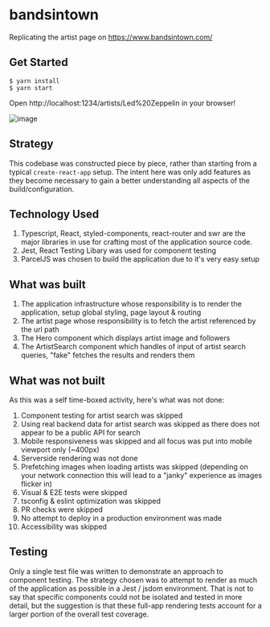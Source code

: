 # bandsintown

Replicating the artist page on https://www.bandsintown.com/

## Get Started

```
$ yarn install
$ yarn start
```

Open http://localhost:1234/artists/Led%20Zeppelin in your browser!

![image](https://user-images.githubusercontent.com/22937311/183304062-073b7667-e8fd-452e-ba62-e4284f2aadb4.png)

## Strategy

This codebase was constructed piece by piece, rather than starting from a typical `create-react-app` setup. The intent here was only add features as they become necessary to gain a better understanding all aspects of the build/configuration.

## Technology Used

1. Typescript, React, styled-components, react-router and swr are the major libraries in use for crafting most of the application source code.
2. Jest, React Testing Libary was used for component testing
3. ParcelJS was chosen to build the application due to it's very easy setup

## What was built

1. The application infrastructure whose responsibility is to render the application, setup global styling, page layout & routing
2. The artist page whose responsibility is to fetch the artist referenced by the url path
3. The Hero component which displays artist image and followers
4. The ArtistSearch component which handles of input of artist search queries, "fake" fetches the results and renders them

## What was not built

As this was a self time-boxed activity, here's what was not done:

1. Component testing for artist search was skipped
2. Using real backend data for artist search was skipped as there does not appear to be a public API for search
3. Mobile responsiveness was skipped and all focus was put into mobile viewport only (~400px)
4. Serverside rendering was not done
5. Prefetching images when loading artists was skipped (depending on your network connection this will lead to a "janky" experience as images flicker in)
6. Visual & E2E tests were skipped
7. tsconfig & eslint optimization was skipped
8. PR checks were skipped
9. No attempt to deploy in a production environment was made
10. Accessibility was skipped

## Testing

Only a single test file was written to demonstrate an approach to component testing. The strategy chosen was to attempt to render as much of the application as possible in a Jest / jsdom environment. That is not to say that specific components could not be isolated and tested in more detail, but the suggestion is that these full-app rendering tests account for a larger portion of the overall test coverage.
